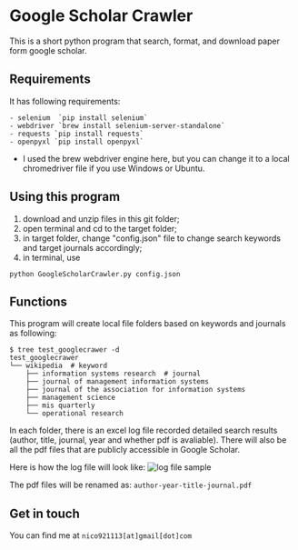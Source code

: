 # Google Scholar Crawler
This is a short python program that search, format, and download paper form google scholar.

## Requirements
It has following requirements:

    - selenium  `pip install selenium`
    - webdriver `brew install selenium-server-standalone`
    - requests `pip install requests`
    - openpyxl `pip install openpyxl`

* I used the brew webdriver engine here, but you can change it to a local chromedriver file if you use Windows or Ubuntu.


## Using this program
1. download and unzip files in this git folder;
2. open terminal and cd to the target folder;
3. in target folder, change "config.json" file to change search keywords and target journals accordingly;
4. in terminal, use
```shell
python GoogleScholarCrawler.py config.json
```

## Functions
This program will create local file folders based on keywords and journals as following:
```shell
$ tree test_googlecrawer -d
test_googlecrawer
└── wikipedia  # keyword
    ├── information systems research  # journal
    ├── journal of management information systems
    ├── journal of the association for information systems
    ├── management science
    ├── mis quarterly
    └── operational research
```

In each folder, there is an excel log file recorded detailed search results (author, title, journal, year and whether pdf is avaliable).
There will also be all the pdf files that are publicly accessible in Google Scholar.

Here is how the log file will look like:
![log file sample](https://github.com/Nicozheng/GoogleScholarCrawler/blob/master/log_file_sample.png?raw=true)

The pdf files will be renamed as:
`author-year-title-journal.pdf`


## Get in touch
You can find me at
`nico921113[at]gmail[dot]com`
